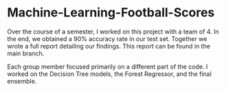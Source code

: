 # Machine-Learning-Football-Scores
Over the course of a semester, I worked on this project with a team of 4. In the end, we obtained a 90% accuracy rate in our test set. Together we wrote a full report detailing our findings. This report can be found in the main branch.

Each group member focused primarily on a different part of the code. I worked on the Decision Tree models, the Forest Regressor, and the final ensemble.
